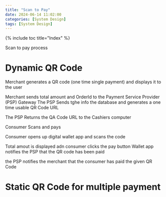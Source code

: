 ```yaml
---
title: "Scan to Pay"
date: 2024-06-14 11:02:00
categories: [System Design]
tags: [System Design]
---
```

{% include toc title="Index" %}

Scan to pay process

# Dynamic QR Code
Merchant generates a QR code (one time single payment) and displays it to the user

Merchant sends total amount and OrderId to the Payment Service Provider (PSP) Gateway
The PSP Sends tghe info the database and generates a one time usable QR Code URL

The PSP Returns the QA Code URL to the Cashiers computer



Consumer Scans and pays

Consumer opens up digital wallet app and scans the code

Total amout is displayed adn consumer clicks the pay button
Wallet app notifies the PSP that the QR code has been paid

the PSP notifies the merchant that the consumer has paid the given QR Code






# Static QR Code for multiple payment